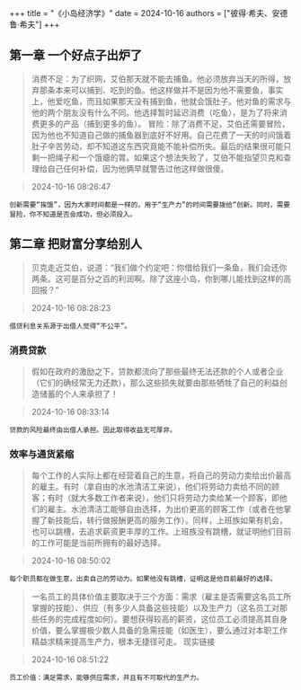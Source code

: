 +++
title = "《小岛经济学》"
date = 2024-10-16
authors = ["彼得·希夫、安德鲁·希夫"]
+++

## 第一章 一个好点子出炉了

> 消费不足：为了织网，艾伯那天就不能去捕鱼。他必须放弃当天的所得，放弃那条本来可以捕到、吃到的鱼。他这样做并不是因为他不需要鱼，事实上，他爱吃鱼，而且如果那天没有捕到鱼，他就会饿肚子。他对鱼的需求与他的两个朋友没有什么不同。他选择暂时延迟消费（吃鱼），是为了将来消费更多的产品（捕到更多的鱼）。
冒险：除了消费不足，艾伯还需要冒险，因为他也不知道自己做的捕鱼器到底好不好用。自己花费了一天的时间饿着肚子辛苦劳动，却不知道这东西究竟能不能补偿所失。最后的结果很可能只剩一把绳子和一个饿瘪的胃。如果这个想法失败了，艾伯不能指望贝克和查理给自己任何补偿，因为他俩早就警告过他这样做很傻。

> 2024-10-16 08:26:47

`创新需要“挨饿”，因为大家时间都是一样的，用于“生产力”的时间需要拨给“创新。同时，需要冒险，你不知道是否会成功，但必须投入。`

## 第二章 把财富分享给别人

> 贝克走近艾伯，说道：“我们做个约定吧：你借给我们一条鱼，我们会还你两条。这可是百分之百的利润啊。除了这座小岛，你到哪儿能找到这样的高回报？”

> 2024-10-16 08:28:23

`借贷利息关系源于出借人觉得“不公平”。`

### 消费贷款

> 假如在政府的激励之下，贷款都流向了那些最终无法还款的个人或者企业（它们的确经常无力还款），那么这些损失就要由那些牺牲了自己的利益创造储蓄的个人来承担了！

> 2024-10-16 08:33:14

`贷款的风险最终由出借人承担。因此取得收益无可厚非。`

### 效率与通货紧缩

> 每个工作的人实际上都在经营着自己的生意，将自己的劳动力卖给出价最高的雇主。有时（拿自由的水池清洁工来说），他们将劳动力卖给不同的顾客；有时（就大多数工作者来说），他们只将劳动力卖给某一个顾客，即他们的雇主。水池清洁工能够自由选择，为出价更高的顾客工作（或者在他掌握了新技能后，转行做报酬更高的服务工作）。同样，上班族如果有机会，也可以跳槽，去追求薪资更丰厚的工作。上班族没有跳槽，就证明他们目前的工作可能是当前所拥有的最好选择。

> 2024-10-16 08:50:02

`每个职员都在做生意，出卖自己的劳动力。如果他没有跳槽，证明这是他目前最好的选择。`

> 一名员工的具体价值主要取决于三个方面：需求（雇主是否需要这名员工所掌握的技能）、供应（有多少人具备这些技能）以及生产力（这名员工对那些任务的完成程度如何）。要想获得较高的薪资，这位员工必须提高其自身价值，要么掌握极少数人具备的急需技能（如医生），要么通过对本职工作精益求精来提高生产力，根本无捷径可走。
现实链接

> 2024-10-16 08:51:22

`员工价值：满足需求，能够供应需求，并且有不可取代的生产力。`


